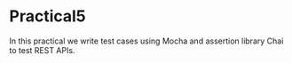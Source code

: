 # Practical5

In this practical we write test cases using Mocha and assertion library Chai to test REST APIs.
